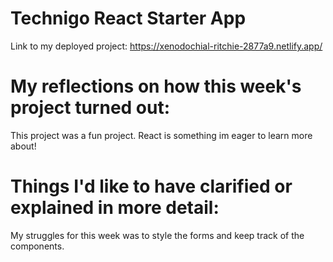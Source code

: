 # Technigo React Starter App

Link to my deployed project: https://xenodochial-ritchie-2877a9.netlify.app/

# My reflections on how this week's project turned out:

This project was a fun project. React is something im eager to learn more about!

# Things I'd like to have clarified or explained in more detail:

My struggles for this week was to style the forms and keep track of the components.
